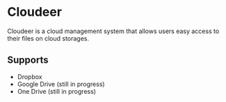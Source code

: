# Cloudeer
Cloudeer is a cloud management system that allows users easy access to their files on cloud storages.

## Supports
- Dropbox
- Google Drive (still in progress)
- One Drive (still in progress)